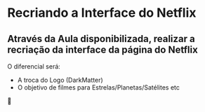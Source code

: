 # Recriando a Interface do Netflix
## Através da Aula disponibilizada, realizar a recriação da interface da página do Netflix

O diferencial será:

- A troca do Logo (DarkMatter)
- O objetivo de filmes para Estrelas/Planetas/Satélites etc

:milky_way:

